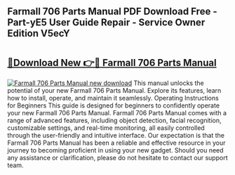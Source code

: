 ## Farmall 706 Parts Manual PDF Download Free - Part-yE5 User Guide Repair - Service Owner Edition V5ecY

# <h2><a href="http://bc27483.oget.top/?id=Farmall+706+Parts+Manual">🔗Download New 👉🔴 Farmall 706 Parts Manual</a></h2>

[![Farmall 706 Parts Manual new download](https://i.imgur.com/5g1atiW.png)](http://bc27483.oget.top/?id=Farmall+706+Parts+Manual)
This manual unlocks the potential of your new Farmall 706 Parts Manual. Explore its features, learn how to install, operate, and maintain it seamlessly. Operating Instructions for Beginners This guide is designed for beginners to confidently operate your new Farmall 706 Parts Manual. Farmall 706 Parts Manual comes with a range of advanced features, including object detection, facial recognition, customizable settings, and real-time monitoring, all easily controlled through the user-friendly and intuitive interface. Our expectation is that the Farmall 706 Parts Manual has been a reliable and effective resource in your journey to becoming proficient in using your new gadget. Should you need any assistance or clarification, please do not hesitate to contact our support team.
